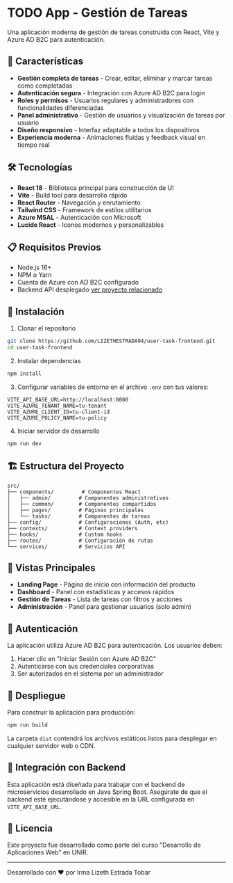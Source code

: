 # TODO App - Gestión de Tareas

Una aplicación moderna de gestión de tareas construida con React, Vite y Azure AD B2C para autenticación.

## 🚀 Características

- **Gestión completa de tareas** - Crear, editar, eliminar y marcar tareas como completadas
- **Autenticación segura** - Integración con Azure AD B2C para login
- **Roles y permisos** - Usuarios regulares y administradores con funcionalidades diferenciadas
- **Panel administrativo** - Gestión de usuarios y visualización de tareas por usuario
- **Diseño responsivo** - Interfaz adaptable a todos los dispositivos
- **Experiencia moderna** - Animaciones fluidas y feedback visual en tiempo real

## 🛠️ Tecnologías

- **React 18** - Biblioteca principal para construcción de UI
- **Vite** - Build tool para desarrollo rápido
- **React Router** - Navegación y enrutamiento
- **Tailwind CSS** - Framework de estilos utilitarios
- **Azure MSAL** - Autenticación con Microsoft
- **Lucide React** - Iconos modernos y personalizables

## 📋 Requisitos Previos

- Node.js 16+ 
- NPM o Yarn
- Cuenta de Azure con AD B2C configurado
- Backend API desplegado [ver proyecto relacionado](https://github.com/LIZETHESTRADA94/user-task-backend)

## 🔧 Instalación

1. Clonar el repositorio
```bash
git clone https://github.com/LIZETHESTRADA94/user-task-frontend.git
cd user-task-frontend
```

2. Instalar dependencias
```bash
npm install
```

3. Configurar variables de entorno en el archivo `.env` con tus valores:
```env
VITE_API_BASE_URL=http://localhost:8080
VITE_AZURE_TENANT_NAME=tu-tenant
VITE_AZURE_CLIENT_ID=tu-client-id
VITE_AZURE_POLICY_NAME=tu-policy
```

4. Iniciar servidor de desarrollo
```bash
npm run dev
```

## 🏗️ Estructura del Proyecto

```
src/
├── components/         # Componentes React
│   ├── admin/         # Componentes administrativos
│   ├── common/        # Componentes compartidos
│   ├── pages/         # Páginas principales
│   └── tasks/         # Componentes de tareas
├── config/            # Configuraciones (Auth, etc)
├── contexts/          # Context providers
├── hooks/             # Custom hooks
├── routes/            # Configuración de rutas
└── services/          # Servicios API
```

## 📱 Vistas Principales

- **Landing Page** - Página de inicio con información del producto
- **Dashboard** - Panel con estadísticas y accesos rápidos
- **Gestión de Tareas** - Lista de tareas con filtros y acciones
- **Administración** - Panel para gestionar usuarios (solo admin)

## 🔐 Autenticación

La aplicación utiliza Azure AD B2C para autenticación. Los usuarios deben:
1. Hacer clic en "Iniciar Sesión con Azure AD B2C"
2. Autenticarse con sus credenciales corporativas
3. Ser autorizados en el sistema por un administrador

## 🚀 Despliegue

Para construir la aplicación para producción:

```bash
npm run build
```

La carpeta `dist` contendrá los archivos estáticos listos para desplegar en cualquier servidor web o CDN.

## 🤝 Integración con Backend

Esta aplicación está diseñada para trabajar con el backend de microservicios desarrollado en Java Spring Boot. Asegúrate de que el backend esté ejecutándose y accesible en la URL configurada en `VITE_API_BASE_URL`.

## 📄 Licencia

Este proyecto fue desarrollado como parte del curso "Desarrollo de Aplicaciones Web" en UNIR.

---

Desarrollado con ❤️ por Irma Lizeth Estrada Tobar